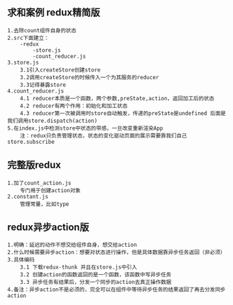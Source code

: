 ## 求和案例 redux精简版
    1.去除count组件自身的状态
    2.src下面建立：
        -redux
            -store.js
            -count_reducer.js
    3.store.js
        3.1引入createStore创建store
        3.2调用createStore的时候传入一个为其服务的reducer
        3.3记得暴露store
    4.count_reducer.js
        4.1 reducer本质是一个函数，两个参数,preState,action，返回加工后的状态
        4.2 reducer有两个作用：初始化和加工状态
        4.3 reducer第一次被调用时store自动触发，传递的preState是undefined 后面是我们调用store.dispatch(action)
    5.在index.js中检测store中状态的带感，一旦改变重新渲染App
        注：redux只负责管理状态，状态的变化驱动页面的展示需要靠我们自己 store.subscribe
## 完整版redux
    1.加了count_action.js
        专门用于创建action对象
    2.constant.js
        管理常量，比如type

## redux异步action版
    1.明确：延迟的动作不想交给组件自身，想交给action
    2.什么时候需要异步action：想要对状态进行操作，但是具体数据靠异步任务返回（非必须）
    3.具体编码
        3.1 下载redux-thunk 并且在store.js中引入
        3.2 创建action的函数返回的是一个函数，该函数中写异步任务
        3.3 异步任务有结果后，分发一个同步的action去真正操作数据
    4.备注：异步action不是必须的，完全可以在组件中等待异步任务的结果返回了再去分发同步action